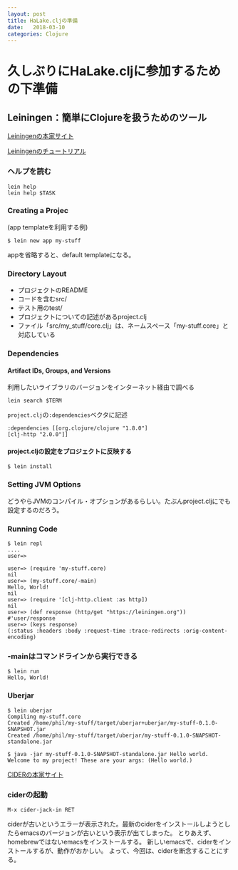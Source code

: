 ```yaml
---
layout: post
title: HaLake.cljの準備
date:   2018-03-10
categories: Clojure
---
```

# 久しぶりにHaLake.cljに参加するための下準備

## Leiningen：簡単にClojureを扱うためのツール

[Leiningenの本家サイト](https://leiningen.org/)

[Leiningenのチュートリアル](https://github.com/technomancy/leiningen/blob/stable/doc/TUTORIAL.md)

### ヘルプを読む
```
lein help
lein help $TASK
```
### Creating a Projec

(app templateを利用する例)
```
$ lein new app my-stuff
```

appを省略すると、default templateになる。

### Directory Layout
- プロジェクトのREADME
- コードを含むsrc/
- テスト用のtest/
- プロジェクトについての記述があるproject.clj
- ファイル「src/my_stuff/core.clj」は、ネームスペース「my-stuff.core」と対応している

### Dependencies

#### Artifact IDs, Groups, and Versions
利用したいライブラリのバージョンをインターネット経由で調べる
```
lein search $TERM
```
`project.clj`の`:dependencies`ベクタに記述

```
:dependencies [[org.clojure/clojure "1.8.0"]
[clj-http "2.0.0"]]
```

#### project.cljの設定をプロジェクトに反映する
```
$ lein install
```

### Setting JVM Options
どうやらJVMのコンパイル・オプションがあるらしい。たぶんproject.cljにでも設定するのだろう。

### Running Code
```
$ lein repl
....
user=>
```


````
user=> (require 'my-stuff.core)
nil
user=> (my-stuff.core/-main)
Hello, World!
nil
user=> (require '[clj-http.client :as http])
nil
user=> (def response (http/get "https://leiningen.org"))
#'user/response
user=> (keys response)
(:status :headers :body :request-time :trace-redirects :orig-content-encoding)
````

### -mainはコマンドラインから実行できる
```
$ lein run
Hello, World!
```

### Uberjar
```
$ lein uberjar
Compiling my-stuff.core
Created /home/phil/my-stuff/target/uberjar+uberjar/my-stuff-0.1.0-SNAPSHOT.jar
Created /home/phil/my-stuff/target/uberjar/my-stuff-0.1.0-SNAPSHOT-standalone.jar

$ java -jar my-stuff-0.1.0-SNAPSHOT-standalone.jar Hello world.
Welcome to my project! These are your args: (Hello world.)
```


[CIDERの本家サイト](https://cider.readthedocs.io/en/latest/)

### ciderの起動
```
M-x cider-jack-in RET
```

ciderが古いというエラーが表示された。最新のciderをインストールしようとしたらemacsのバージョンが古いという表示が出てしまった。
とりあえず、homebrewではないemacsをインストールする。
新しいemacsで、ciderをインストールするが、動作がおかしい。
よって、今回は、ciderを断念することにする。
